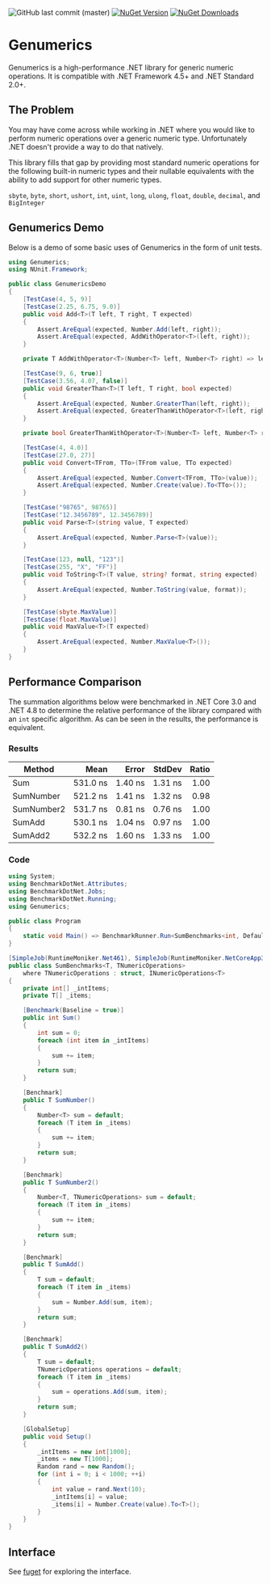 ![GitHub last commit (master)](https://img.shields.io/github/last-commit/TylerBrinkley/Genumerics/master.svg?logo=github)
[![NuGet Version](https://img.shields.io/nuget/v/Genumerics.svg?logo=nuget)](https://www.nuget.org/packages/Genumerics/)
[![NuGet Downloads](https://img.shields.io/nuget/dt/Genumerics.svg?logo=nuget)](https://www.nuget.org/packages/Genumerics/)

# Genumerics
Genumerics is a high-performance .NET library for generic numeric operations. It is compatible with .NET Framework 4.5+ and .NET Standard 2.0+.

## The Problem
You may have come across while working in .NET where you would like to perform numeric operations over a generic numeric type. Unfortunately .NET doesn't provide a way to do that natively.

This library fills that gap by providing most standard numeric operations for the following built-in numeric types and their nullable equivalents with the ability to add support for other numeric types.

`sbyte`, `byte`, `short`, `ushort`, `int`, `uint`, `long`, `ulong`, `float`, `double`, `decimal`, and `BigInteger`

## Genumerics Demo
Below is a demo of some basic uses of Genumerics in the form of unit tests.
```c#
using Genumerics;
using NUnit.Framework;

public class GenumericsDemo
{
    [TestCase(4, 5, 9)]
    [TestCase(2.25, 6.75, 9.0)]
    public void Add<T>(T left, T right, T expected)
    {
        Assert.AreEqual(expected, Number.Add(left, right));
        Assert.AreEqual(expected, AddWithOperator<T>(left, right));
    }

    private T AddWithOperator<T>(Number<T> left, Number<T> right) => left + right;

    [TestCase(9, 6, true)]
    [TestCase(3.56, 4.07, false)]
    public void GreaterThan<T>(T left, T right, bool expected)
    {
        Assert.AreEqual(expected, Number.GreaterThan(left, right));
        Assert.AreEqual(expected, GreaterThanWithOperator<T>(left, right));
    }

    private bool GreaterThanWithOperator<T>(Number<T> left, Number<T> right) => left > right;

    [TestCase(4, 4.0)]
    [TestCase(27.0, 27)]
    public void Convert<TFrom, TTo>(TFrom value, TTo expected)
    {
        Assert.AreEqual(expected, Number.Convert<TFrom, TTo>(value));
        Assert.AreEqual(expected, Number.Create(value).To<TTo>());
    }

    [TestCase("98765", 98765)]
    [TestCase("12.3456789", 12.3456789)]
    public void Parse<T>(string value, T expected)
    {
        Assert.AreEqual(expected, Number.Parse<T>(value));
    }

    [TestCase(123, null, "123")]
    [TestCase(255, "X", "FF")]
    public void ToString<T>(T value, string? format, string expected)
    {
        Assert.AreEqual(expected, Number.ToString(value, format));
    }

    [TestCase(sbyte.MaxValue)]
    [TestCase(float.MaxValue)]
    public void MaxValue<T>(T expected)
    {
        Assert.AreEqual(expected, Number.MaxValue<T>());
    }
}
```

## Performance Comparison
The summation algorithms below were benchmarked in .NET Core 3.0 and .NET 4.8 to determine the relative performance of the library compared with an `int` specific algorithm. As can be seen in the results, the performance is equivalent.

### Results
|     Method |       Mean |   Error |  StdDev | Ratio |
|----------- |-----------:|--------:|--------:|------:|
|        Sum |   531.0 ns | 1.40 ns | 1.31 ns |  1.00 |
|  SumNumber |   521.2 ns | 1.41 ns | 1.32 ns |  0.98 |
| SumNumber2 |   531.7 ns | 0.81 ns | 0.76 ns |  1.00 |
|     SumAdd |   530.1 ns | 1.04 ns | 0.97 ns |  1.00 |
|    SumAdd2 |   532.2 ns | 1.60 ns | 1.33 ns |  1.00 |

### Code
```c#
using System;
using BenchmarkDotNet.Attributes;
using BenchmarkDotNet.Jobs;
using BenchmarkDotNet.Running;
using Genumerics;

public class Program
{
    static void Main() => BenchmarkRunner.Run<SumBenchmarks<int, DefaultNumericOperations>>();
}

[SimpleJob(RuntimeMoniker.Net461), SimpleJob(RuntimeMoniker.NetCoreApp30), LegacyJitX86Job]
public class SumBenchmarks<T, TNumericOperations>
    where TNumericOperations : struct, INumericOperations<T>
{
    private int[] _intItems;
    private T[] _items;

    [Benchmark(Baseline = true)]
    public int Sum()
    {
        int sum = 0;
        foreach (int item in _intItems)
        {
            sum += item;
        }
        return sum;
    }

    [Benchmark]
    public T SumNumber()
    {
        Number<T> sum = default;
        foreach (T item in _items)
        {
            sum += item;
        }
        return sum;
    }

    [Benchmark]
    public T SumNumber2()
    {
        Number<T, TNumericOperations> sum = default;
        foreach (T item in _items)
        {
            sum += item;
        }
        return sum;
    }

    [Benchmark]
    public T SumAdd()
    {
        T sum = default;
        foreach (T item in _items)
        {
            sum = Number.Add(sum, item);
        }
        return sum;
    }

    [Benchmark]
    public T SumAdd2()
    {
        T sum = default;
        TNumericOperations operations = default;
        foreach (T item in _items)
        {
            sum = operations.Add(sum, item);
        }
        return sum;
    }

    [GlobalSetup]
    public void Setup()
    {
        _intItems = new int[1000];
        _items = new T[1000];
        Random rand = new Random();
        for (int i = 0; i < 1000; ++i)
        {
            int value = rand.Next(10);
            _intItems[i] = value;
            _items[i] = Number.Create(value).To<T>();
        }
    }
}
```

## Interface

See [fuget](https://www.fuget.org/packages/Genumerics/1.0.1/lib/netcoreapp3.0/Genumerics.dll/Genumerics/Number) for exploring the interface.
